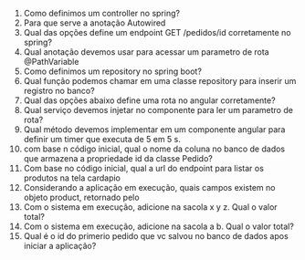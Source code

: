 1. Como definimos um controller no spring?
1. Para que serve a anotação Autowired
1. Qual das opções define um endpoint GET /pedidos/id corretamente no spring?
1. Qual anotação devemos usar para acessar um parametro de rota @PathVariable
1. Como definimos um repository no spring boot?
1. Qual função podemos chamar em uma classe repository para inserir um registro no banco?
1. Qual das opções abaixo define uma rota no angular corretamente?
1. Qual serviço devemos injetar no componente para ler um parametro de rota?
1. Qual método devemos implementar em um componente angular para definir um timer que executa de 5 em 5 s.
1. com base n código inicial, qual o nome da coluna no banco de dados que armazena a propriedade id da classe Pedido?
1. Com base no código inicial, qual a url do endpoint para listar os produtos na tela cardapio
1. Considerando a aplicação em execução, quais campos existem no objeto product, retornado pelo
1. Com o sistema em execução, adicione na sacola x y z. Qual o valor total?
1. Com o sistema em execução, adicione na sacola a b. Qual o valor total?
1. Qual é o id do primerio pedido que vc salvou no banco de dados apos iniciar a aplicação?